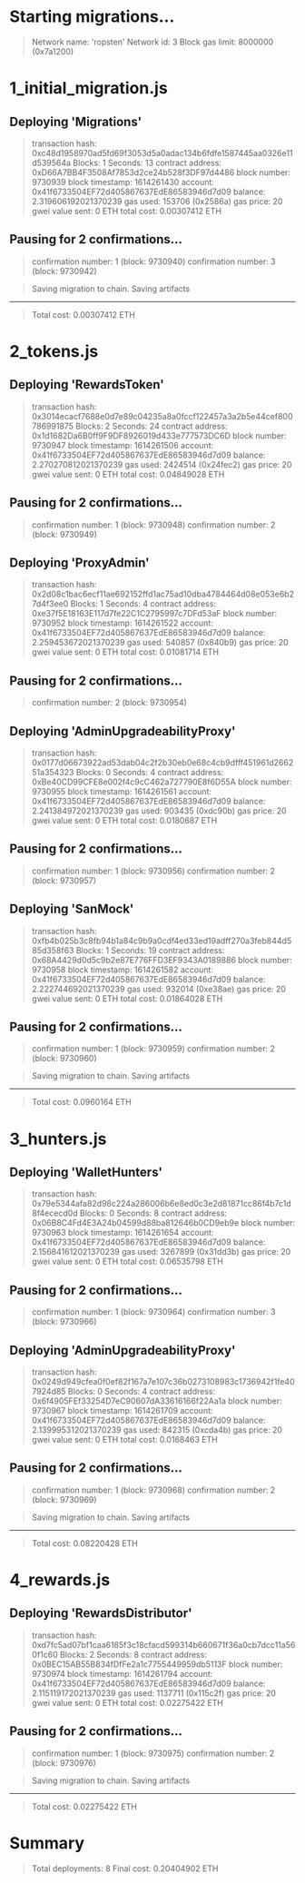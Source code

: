 Starting migrations...
======================
> Network name:    'ropsten'
> Network id:      3
> Block gas limit: 8000000 (0x7a1200)


1_initial_migration.js
======================

Deploying 'Migrations'
----------------------
> transaction hash:    0xc48d1958970ad5fd69f3053d5a0adac134b6fdfe1587445aa0326e11d539564a
> Blocks: 1            Seconds: 13
> contract address:    0xD66A7BB4F3508Af7853d2ce24b528f3DF97d4486
> block number:        9730939
> block timestamp:     1614261430
> account:             0x41f6733504EF72d405867637EdE86583946d7d09
> balance:             2.319606192021370239
> gas used:            153706 (0x2586a)
> gas price:           20 gwei
> value sent:          0 ETH
> total cost:          0.00307412 ETH

Pausing for 2 confirmations...
------------------------------
> confirmation number: 1 (block: 9730940)
> confirmation number: 3 (block: 9730942)

> Saving migration to chain.
> Saving artifacts
   -------------------------------------
> Total cost:          0.00307412 ETH


2_tokens.js
===========

Deploying 'RewardsToken'
------------------------
> transaction hash:    0x3014ecacf7688e0d7e89c04235a8a0fccf122457a3a2b5e44cef800786991875
> Blocks: 2            Seconds: 24
> contract address:    0x1d1682Da6B0ff9F9DF8926019d433e777573DC6D
> block number:        9730947
> block timestamp:     1614261506
> account:             0x41f6733504EF72d405867637EdE86583946d7d09
> balance:             2.270270812021370239
> gas used:            2424514 (0x24fec2)
> gas price:           20 gwei
> value sent:          0 ETH
> total cost:          0.04849028 ETH

Pausing for 2 confirmations...
------------------------------
> confirmation number: 1 (block: 9730948)
> confirmation number: 2 (block: 9730949)

Deploying 'ProxyAdmin'
----------------------
> transaction hash:    0x2d08c1bac6ecf11ae692152ffd1ac75ad10dba4784464d08e053e6b27d4f3ee0
> Blocks: 1            Seconds: 4
> contract address:    0xe37f5E18163E117d7fe22C1C2795997c7DFd53aF
> block number:        9730952
> block timestamp:     1614261522
> account:             0x41f6733504EF72d405867637EdE86583946d7d09
> balance:             2.259453672021370239
> gas used:            540857 (0x840b9)
> gas price:           20 gwei
> value sent:          0 ETH
> total cost:          0.01081714 ETH

Pausing for 2 confirmations...
------------------------------
> confirmation number: 2 (block: 9730954)

Deploying 'AdminUpgradeabilityProxy'
------------------------------------
> transaction hash:    0x0177d06673922ad53dab04c2f2b30eb0e68c4cb9dfff451961d266251a354323
> Blocks: 0            Seconds: 4
> contract address:    0xBe40CD99CFE8e002f4c9cC462a727790E8f6D55A
> block number:        9730955
> block timestamp:     1614261561
> account:             0x41f6733504EF72d405867637EdE86583946d7d09
> balance:             2.241384972021370239
> gas used:            903435 (0xdc90b)
> gas price:           20 gwei
> value sent:          0 ETH
> total cost:          0.0180687 ETH

Pausing for 2 confirmations...
------------------------------
> confirmation number: 1 (block: 9730956)
> confirmation number: 2 (block: 9730957)

Deploying 'SanMock'
-------------------
> transaction hash:    0xfb4b025b3c8fb94b1a84c9b9a0cdf4ed33ed19adff270a3feb844d585d358f63
> Blocks: 1            Seconds: 19
> contract address:    0x68A4429d0d5c9b2e87E776FFD3EF9343A0189886
> block number:        9730958
> block timestamp:     1614261582
> account:             0x41f6733504EF72d405867637EdE86583946d7d09
> balance:             2.222744692021370239
> gas used:            932014 (0xe38ae)
> gas price:           20 gwei
> value sent:          0 ETH
> total cost:          0.01864028 ETH

Pausing for 2 confirmations...
------------------------------
> confirmation number: 1 (block: 9730959)
> confirmation number: 2 (block: 9730960)

> Saving migration to chain.
> Saving artifacts
   -------------------------------------
> Total cost:           0.0960164 ETH


3_hunters.js
============

Deploying 'WalletHunters'
-------------------------
> transaction hash:    0x79e5344afa82d98c224a286006b6e8ed0c3e2d81871cc86f4b7c1d8f4ececd0d
> Blocks: 0            Seconds: 8
> contract address:    0x06B8C4Fd4E3A24b04599d88ba812646b0CD9eb9e
> block number:        9730963
> block timestamp:     1614261654
> account:             0x41f6733504EF72d405867637EdE86583946d7d09
> balance:             2.156841612021370239
> gas used:            3267899 (0x31dd3b)
> gas price:           20 gwei
> value sent:          0 ETH
> total cost:          0.06535798 ETH

Pausing for 2 confirmations...
------------------------------
> confirmation number: 1 (block: 9730964)
> confirmation number: 3 (block: 9730966)

Deploying 'AdminUpgradeabilityProxy'
------------------------------------
> transaction hash:    0x0249d949cfea0f0ef82f167a7e107c36b0273108983c1736942f1fe407924d85
> Blocks: 0            Seconds: 4
> contract address:    0x6f4905FEf33254D7eC90607dA33616166f22Aa1a
> block number:        9730967
> block timestamp:     1614261709
> account:             0x41f6733504EF72d405867637EdE86583946d7d09
> balance:             2.139995312021370239
> gas used:            842315 (0xcda4b)
> gas price:           20 gwei
> value sent:          0 ETH
> total cost:          0.0168463 ETH

Pausing for 2 confirmations...
------------------------------
> confirmation number: 1 (block: 9730968)
> confirmation number: 2 (block: 9730969)

> Saving migration to chain.
> Saving artifacts
   -------------------------------------
> Total cost:          0.08220428 ETH


4_rewards.js
============

Deploying 'RewardsDistributor'
------------------------------
> transaction hash:    0xd7fc5ad07bf1caa6185f3c18cfacd599314b660671f36a0cb7dcc11a560f1c60
> Blocks: 2            Seconds: 8
> contract address:    0x0BEC15AB55B834fDfFe2a1c7755449959db5113F
> block number:        9730974
> block timestamp:     1614261794
> account:             0x41f6733504EF72d405867637EdE86583946d7d09
> balance:             2.115119172021370239
> gas used:            1137711 (0x115c2f)
> gas price:           20 gwei
> value sent:          0 ETH
> total cost:          0.02275422 ETH

Pausing for 2 confirmations...
------------------------------
> confirmation number: 1 (block: 9730975)
> confirmation number: 2 (block: 9730976)

> Saving migration to chain.
> Saving artifacts
   -------------------------------------
> Total cost:          0.02275422 ETH


Summary
=======
> Total deployments:   8
> Final cost:          0.20404902 ETH
